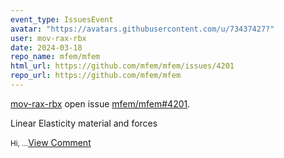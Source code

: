 ```yaml
---
event_type: IssuesEvent
avatar: "https://avatars.githubusercontent.com/u/73437427?"
user: mov-rax-rbx
date: 2024-03-18
repo_name: mfem/mfem
html_url: https://github.com/mfem/mfem/issues/4201
repo_url: https://github.com/mfem/mfem
---
```


<a href='https://github.com/mov-rax-rbx' target='_blank'>mov-rax-rbx</a> open issue <a href='https://github.com/mfem/mfem/issues/4201' target='_blank'>mfem/mfem#4201</a>.

<p>Linear Elasticity material and forces</p><small>Hi,...</small><a href='https://github.com/mfem/mfem/issues/4201' target='_blank'>View Comment</a>